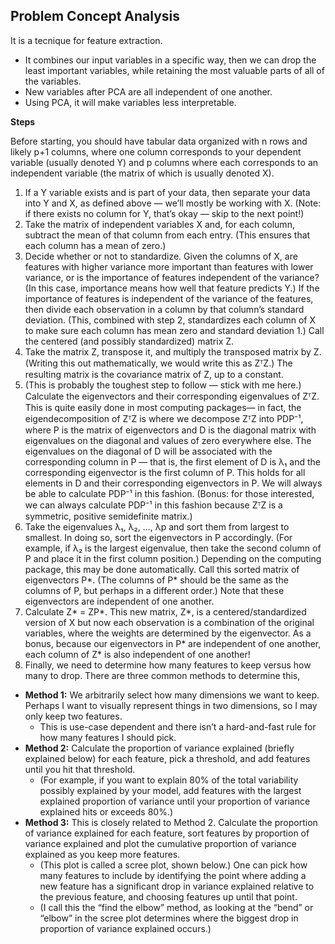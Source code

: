 ## Problem Concept Analysis
It is a tecnique for feature extraction.
* It combines our input variables in a specific way, then we can drop the least important variables, while retaining the most valuable parts of all of the variables.
* New variables after PCA are all independent of one another.
* Using PCA, it will make variables less interpretable.

**Steps**

Before starting, you should have tabular data organized with n rows and likely p+1 columns, where one column corresponds to your dependent variable (usually denoted Y) and p columns where each corresponds to an independent variable (the matrix of which is usually denoted X).
1. If a Y variable exists and is part of your data, then separate your data into Y and X, as defined above — we’ll mostly be working with X. (Note: if there exists no column for Y, that’s okay — skip to the next point!)
2. Take the matrix of independent variables X and, for each column, subtract the mean of that column from each entry. (This ensures that each column has a mean of zero.)
3. Decide whether or not to standardize. Given the columns of X, are features with higher variance more important than features with lower variance, or is the importance of features independent of the variance? (In this case, importance means how well that feature predicts Y.) If the importance of features is independent of the variance of the features, then divide each observation in a column by that column’s standard deviation. (This, combined with step 2, standardizes each column of X to make sure each column has mean zero and standard deviation 1.) Call the centered (and possibly standardized) matrix Z.
4. Take the matrix Z, transpose it, and multiply the transposed matrix by Z. (Writing this out mathematically, we would write this as ZᵀZ.) The resulting matrix is the covariance matrix of Z, up to a constant.
5. (This is probably the toughest step to follow — stick with me here.) Calculate the eigenvectors and their corresponding eigenvalues of ZᵀZ. This is quite easily done in most computing packages— in fact, the eigendecomposition of ZᵀZ is where we decompose ZᵀZ into PDP⁻¹, where P is the matrix of eigenvectors and D is the diagonal matrix with eigenvalues on the diagonal and values of zero everywhere else. The eigenvalues on the diagonal of D will be associated with the corresponding column in P — that is, the first element of D is λ₁ and the corresponding eigenvector is the first column of P. This holds for all elements in D and their corresponding eigenvectors in P. We will always be able to calculate PDP⁻¹ in this fashion. (Bonus: for those interested, we can always calculate PDP⁻¹ in this fashion because ZᵀZ is a symmetric, positive semidefinite matrix.)
6. Take the eigenvalues λ₁, λ₂, …, λp and sort them from largest to smallest. In doing so, sort the eigenvectors in P accordingly. (For example, if λ₂ is the largest eigenvalue, then take the second column of P and place it in the first column position.) Depending on the computing package, this may be done automatically. Call this sorted matrix of eigenvectors P*. (The columns of P* should be the same as the columns of P, but perhaps in a different order.) Note that these eigenvectors are independent of one another.
7. Calculate Z* = ZP*. This new matrix, Z*, is a centered/standardized version of X but now each observation is a combination of the original variables, where the weights are determined by the eigenvector. As a bonus, because our eigenvectors in P* are independent of one another, each column of Z* is also independent of one another!
8. Finally, we need to determine how many features to keep versus how many to drop. There are three common methods to determine this,
* **Method 1:** We arbitrarily select how many dimensions we want to keep. Perhaps I want to visually represent things in two dimensions, so I may only keep two features. 
  * This is use-case dependent and there isn’t a hard-and-fast rule for how many features I should pick.
* **Method 2:** Calculate the proportion of variance explained (briefly explained below) for each feature, pick a threshold, and add features until you hit that threshold. 
  * (For example, if you want to explain 80% of the total variability possibly explained by your model, add features with the largest explained proportion of variance until your proportion of variance explained hits or exceeds 80%.)
* **Method 3:** This is closely related to Method 2. Calculate the proportion of variance explained for each feature, sort features by proportion of variance explained and plot the cumulative proportion of variance explained as you keep more features. 
  * (This plot is called a scree plot, shown below.) One can pick how many features to include by identifying the point where adding a new feature has a significant drop in variance explained relative to the previous feature, and choosing features up until that point. 
  * (I call this the “find the elbow” method, as looking at the “bend” or “elbow” in the scree plot determines where the biggest drop in proportion of variance explained occurs.)
